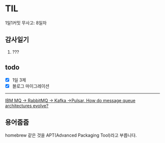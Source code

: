 # TIL

1일1커밋 무사고: 8일차

## 감사일기

1. ???

## todo

- [x] 1일 3제
- [x] 블로그 마이그레이션

---

[IBM MQ -> RabbitMQ -> Kafka ->Pulsar, How do message queue architectures evolve?](https://www.youtube.com/post/UgkxfrN9Q816TaCPdJU87ZWZ0sgrrQFUjbS1)

## 용어줍줍

homebrew 같은 것을 APT(Advanced Packaging Tool)라고 부릅니다.

